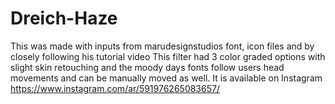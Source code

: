 # Dreich-Haze
 This was made with inputs from marudesignstudios font, icon files and by closely following his tutorial video
 This filter had 3 color graded options with slight skin retouching and the moody days fonts follow users head movements and can be manually moved as well.
 It is available on Instagram https://www.instagram.com/ar/591976265083657/
